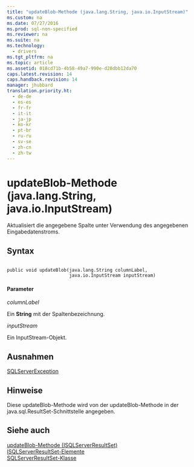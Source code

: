 ```yaml
---
title: "updateBlob-Methode (java.lang.String, java.io.InputStream)"
ms.custom: na
ms.date: 07/27/2016
ms.prod: sql-non-specified
ms.reviewer: na
ms.suite: na
ms.technology: 
  - drivers
ms.tgt_pltfrm: na
ms.topic: article
ms.assetid: 018cd71b-4b58-49a7-990e-d28dbb12da70
caps.latest.revision: 14
caps.handback.revision: 14
manager: jhubbard
translation.priority.ht: 
  - de-de
  - es-es
  - fr-fr
  - it-it
  - ja-jp
  - ko-kr
  - pt-br
  - ru-ru
  - sv-se
  - zh-cn
  - zh-tw
---
```

# updateBlob-Methode (java.lang.String, java.io.InputStream)
  Aktualisiert die angegebene Spalte unter Verwendung des angegebenen Eingabedatenstroms.  
  
## Syntax  
  
```  
  
public void updateBlob(java.lang.String columnLabel,  
                       java.io.InputStream inputStream)  
```  
  
#### Parameter  
 *columnLabel*  
  
 Ein **String** mit der Spaltenbezeichnung.  
  
 *inputStream*  
  
 Ein InputStream\-Objekt.  
  
## Ausnahmen  
 [SQLServerException](../content/SQLServerException-Class.md)  
  
## Hinweise  
 Diese updateBlob\-Methode wird von der updateBlob\-Methode in der java.sql.ResultSet\-Schnittstelle angegeben.  
  
## Siehe auch  
 [updateBlob-Methode &#40;ISQLServerResultSet&#41;](../content/updateBlob-Method--SQLServerResultSet-.md)   
 [ISQLServerResultSet-Elemente](../content/SQLServerResultSet-Members.md)   
 [SQLServerResultSet-Klasse](../content/SQLServerResultSet-Class.md)  
  
  